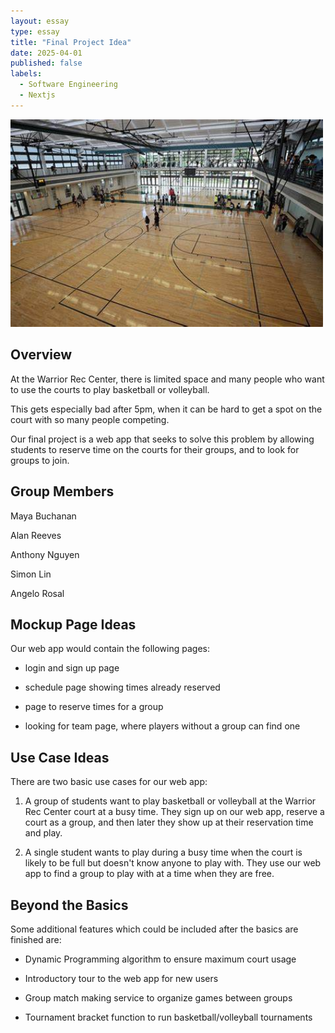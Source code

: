 ```yaml
---
layout: essay
type: essay
title: "Final Project Idea"
date: 2025-04-01
published: false
labels:
  - Software Engineering
  - Nextjs
---
```


<img width="500" class="rounded float-start pe-4" src="../img/finalProject/UHCourt.jpg">

## Overview ##
At the Warrior Rec Center, there is limited space and many people who want to use the courts to play basketball or volleyball. 

This gets especially bad after 5pm, when it can be hard to get a spot on the court with so many people competing. 

Our final project is a web app that seeks to solve this problem by allowing students to reserve time on the courts for their groups, and to look for groups to join.


<div style="clear: both;"></div>

## Group Members ##
Maya Buchanan

Alan Reeves

Anthony Nguyen

Simon Lin

Angelo Rosal


## Mockup Page Ideas ##
Our web app would contain the following pages:

- login and sign up page

- schedule page showing times already reserved

- page to reserve times for a group

- looking for team page, where players without a group can find one


## Use Case Ideas ##
There are two basic use cases for our web app:

1) A group of students want to play basketball or volleyball at the Warrior Rec Center court at a busy time. They sign up on our web app, reserve a court as a group, and then later they show up at their reservation time and play.

2) A single student wants to play during a busy time when the court is likely to be full but doesn't know anyone to play with. They use our web app to find a group to play with at a time when they are free.

## Beyond the Basics ##
Some additional features which could be included after the basics are finished are:

- Dynamic Programming algorithm to ensure maximum court usage

- Introductory tour to the web app for new users

- Group match making service to organize games between groups

- Tournament bracket function to run basketball/volleyball tournaments